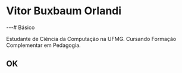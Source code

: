 # Vitor Buxbaum Orlandi
---# Básico

Estudante de Ciência da Computação na UFMG. Cursando Formação Complementar em Pedagogia.

## OK
